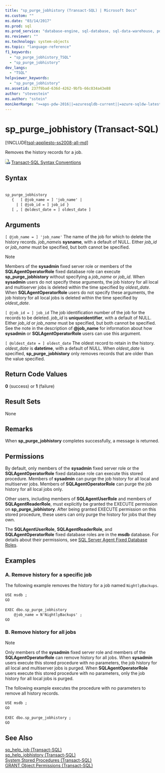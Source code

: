 ```yaml
---
title: "sp_purge_jobhistory (Transact-SQL) | Microsoft Docs"
ms.custom: ""
ms.date: "03/14/2017"
ms.prod: sql
ms.prod_service: "database-engine, sql-database, sql-data-warehouse, pdw"
ms.reviewer: ""
ms.technology: system-objects
ms.topic: "language-reference"
f1_keywords: 
  - "sp_purge_jobhistory_TSQL"
  - "sp_purge_jobhistory"
dev_langs: 
  - "TSQL"
helpviewer_keywords: 
  - "sp_purge_jobhistory"
ms.assetid: 237f9bad-636d-4262-9bfb-66c034a43e88
author: "stevestein"
ms.author: "sstein"
monikerRange: ">=aps-pdw-2016||=azuresqldb-current||=azure-sqldw-latest||>=sql-server-2016||=sqlallproducts-allversions||>=sql-server-linux-2017||=azuresqldb-mi-current"
---
```

# sp_purge_jobhistory (Transact-SQL)
[!INCLUDE[tsql-appliesto-ss2008-all-md](../../includes/tsql-appliesto-ss2008-all-md.md)]

  Removes the history records for a job.  
  
 ![Topic link icon](../../database-engine/configure-windows/media/topic-link.gif "Topic link icon") [Transact-SQL Syntax Conventions](../../t-sql/language-elements/transact-sql-syntax-conventions-transact-sql.md)  
  
## Syntax  
  
```  
  
sp_purge_jobhistory   
   {   [ @job_name = ] 'job_name' |   
     | [ @job_id = ] job_id }  
   [ , [ @oldest_date = ] oldest_date ]  
```  
  
## Arguments  
`[ @job_name = ] 'job_name'`
 The name of the job for which to delete the history records. *job_name*is **sysname**, with a default of NULL. Either *job_id* or *job_name* must be specified, but both cannot be specified.  
  
> [!NOTE]  
>  Members of the **sysadmin** fixed server role or members of the **SQLAgentOperatorRole** fixed database role can execute **sp_purge_jobhistory** without specifying a *job_name* or *job_id*. When **sysadmin** users do not specify these arguments, the job history for all local and multiserver jobs is deleted within the time specified by *oldest_date*. When **SQLAgentOperatorRole** users do not specify these arguments, the job history for all local jobs is deleted within the time specified by *oldest_date*.  
  
`[ @job_id = ] job_id`
 The job identification number of the job for the records to be deleted. *job_id* is **uniqueidentifier**, with a default of NULL. Either *job_id* or *job_name* must be specified, but both cannot be specified. See the note in the description of **\@job_name** for information about how **sysadmin** or **SQLAgentOperatorRole** users can use this argument.  
  
`[ @oldest_date = ] oldest_date`
 The oldest record to retain in the history. *oldest_date* is **datetime**, with a default of NULL. When *oldest_date* is specified, **sp_purge_jobhistory** only removes records that are older than the value specified.  
  
## Return Code Values  
 **0** (success) or **1** (failure)  
  
## Result Sets  
 None  
  
## Remarks  
 When **sp_purge_jobhistory** completes successfully, a message is returned.  
  
## Permissions  
 By default, only members of the **sysadmin** fixed server role or the **SQLAgentOperatorRole** fixed database role can execute this stored procedure. Members of **sysadmin** can purge the job history for all local and multiserver jobs. Members of **SQLAgentOperatorRole** can purge the job history for all local jobs only.  
  
 Other users, including members of **SQLAgentUserRole** and members of **SQLAgentReaderRole**, must explicitly be granted the EXECUTE permission on **sp_purge_jobhistory**. After being granted EXECUTE permission on this stored procedure, these users can only purge the history for jobs that they own.  
  
 The **SQLAgentUserRole**, **SQLAgentReaderRole**, and **SQLAgentOperatorRole** fixed database roles are in the **msdb** database. For details about their permissions, see [SQL Server Agent Fixed Database Roles](../../ssms/agent/sql-server-agent-fixed-database-roles.md).  
  
## Examples  
  
### A. Remove history for a specific job  
 The following example removes the history for a job named `NightlyBackups`.  
  
```  
USE msdb ;  
GO  
  
EXEC dbo.sp_purge_jobhistory  
    @job_name = N'NightlyBackups' ;  
GO  
```  
  
### B. Remove history for all jobs  
  
> [!NOTE]  
>  Only members of the **sysadmin** fixed server role and members of the **SQLAgentOperatorRole** can remove history for all jobs. When **sysadmin** users execute this stored procedure with no parameters, the job history for all local and multiserver jobs is purged. When **SQLAgentOperatorRole** users execute this stored procedure with no parameters, only the job history for all local jobs is purged.  
  
 The following example executes the procedure with no parameters to remove all history records.  
  
```  
USE msdb ;  
GO  
  
EXEC dbo.sp_purge_jobhistory ;  
GO  
```  
  
## See Also  
 [sp_help_job &#40;Transact-SQL&#41;](../../relational-databases/system-stored-procedures/sp-help-job-transact-sql.md)   
 [sp_help_jobhistory &#40;Transact-SQL&#41;](../../relational-databases/system-stored-procedures/sp-help-jobhistory-transact-sql.md)   
 [System Stored Procedures &#40;Transact-SQL&#41;](../../relational-databases/system-stored-procedures/system-stored-procedures-transact-sql.md)   
 [GRANT Object Permissions &#40;Transact-SQL&#41;](../../t-sql/statements/grant-object-permissions-transact-sql.md)  
  
  
